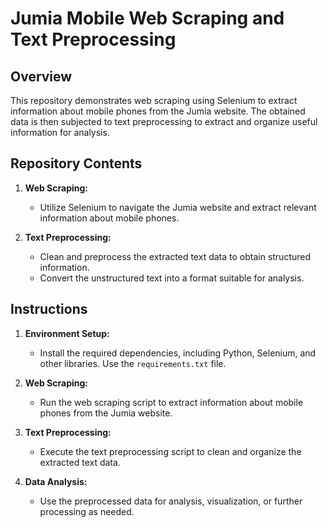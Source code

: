 # Jumia Mobile Web Scraping and Text Preprocessing

## Overview
This repository demonstrates web scraping using Selenium to extract information about mobile phones from the Jumia website. The obtained data is then subjected to text preprocessing to extract and organize useful information for analysis.

## Repository Contents

1. **Web Scraping:**
   - Utilize Selenium to navigate the Jumia website and extract relevant information about mobile phones.

2. **Text Preprocessing:**
   - Clean and preprocess the extracted text data to obtain structured information.
   - Convert the unstructured text into a format suitable for analysis.

## Instructions

1. **Environment Setup:**
   - Install the required dependencies, including Python, Selenium, and other libraries. Use the `requirements.txt` file.

2. **Web Scraping:**
   - Run the web scraping script to extract information about mobile phones from the Jumia website.

3. **Text Preprocessing:**
   - Execute the text preprocessing script to clean and organize the extracted text data.

4. **Data Analysis:**
   - Use the preprocessed data for analysis, visualization, or further processing as needed.

